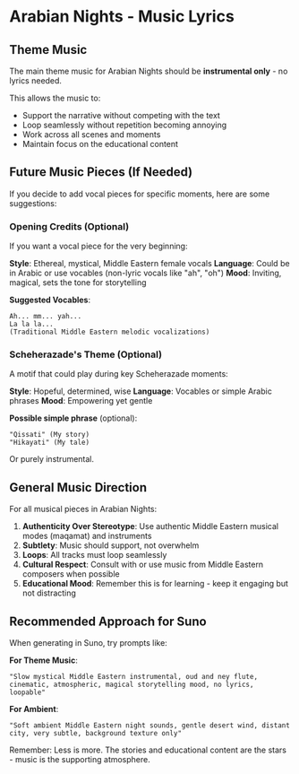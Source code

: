 # Arabian Nights - Music Lyrics

## Theme Music

The main theme music for Arabian Nights should be **instrumental only** - no lyrics needed.

This allows the music to:
- Support the narrative without competing with the text
- Loop seamlessly without repetition becoming annoying
- Work across all scenes and moments
- Maintain focus on the educational content

## Future Music Pieces (If Needed)

If you decide to add vocal pieces for specific moments, here are some suggestions:

### Opening Credits (Optional)
If you want a vocal piece for the very beginning:

**Style**: Ethereal, mystical, Middle Eastern female vocals
**Language**: Could be in Arabic or use vocables (non-lyric vocals like "ah", "oh")
**Mood**: Inviting, magical, sets the tone for storytelling

**Suggested Vocables**:
```
Ah... mm... yah...
La la la...
(Traditional Middle Eastern melodic vocalizations)
```

### Scheherazade's Theme (Optional)
A motif that could play during key Scheherazade moments:

**Style**: Hopeful, determined, wise
**Language**: Vocables or simple Arabic phrases
**Mood**: Empowering yet gentle

**Possible simple phrase** (optional):
```
"Qissati" (My story)
"Hikayati" (My tale)
```
Or purely instrumental.

## General Music Direction

For all musical pieces in Arabian Nights:

1. **Authenticity Over Stereotype**: Use authentic Middle Eastern musical modes (maqamat) and instruments
2. **Subtlety**: Music should support, not overwhelm
3. **Loops**: All tracks must loop seamlessly
4. **Cultural Respect**: Consult with or use music from Middle Eastern composers when possible
5. **Educational Mood**: Remember this is for learning - keep it engaging but not distracting

## Recommended Approach for Suno

When generating in Suno, try prompts like:

**For Theme Music**:
```
"Slow mystical Middle Eastern instrumental, oud and ney flute, cinematic, atmospheric, magical storytelling mood, no lyrics, loopable"
```

**For Ambient**:
```
"Soft ambient Middle Eastern night sounds, gentle desert wind, distant city, very subtle, background texture only"
```

Remember: Less is more. The stories and educational content are the stars - music is the supporting atmosphere.
